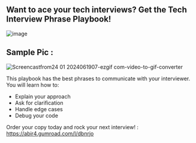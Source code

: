 ##  Want to ace your tech interviews? Get the Tech Interview Phrase Playbook!


![image](https://github.com/mdabir1203/Cheatsheet/assets/66947064/cc97f93e-b050-4ad5-b0ad-1aa0516718ca)


## Sample Pic : 


 ![Screencastfrom24 01 2024061907-ezgif com-video-to-gif-converter](https://github.com/mdabir1203/Cheatsheet/assets/66947064/7b37fff4-9925-4c4e-a200-59e4bda84665)


This playbook has the best phrases to communicate with your interviewer. You will learn how to:

- Explain your approach
- Ask for clarification
- Handle edge cases
- Debug your code

Order your copy today and rock your next interview! : https://abir4.gumroad.com/l/dbnrjo
